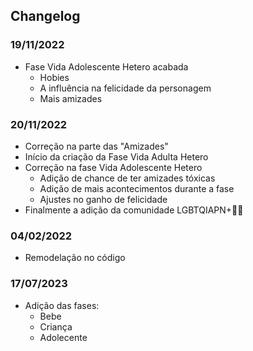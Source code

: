 ## Changelog


### 19/11/2022
- Fase Vida Adolescente Hetero acabada
  - Hobies
  - A influência na felicidade da personagem
  - Mais amizades

### 20/11/2022
- Correção na parte das "Amizades"
- Início da criação da Fase Vida Adulta Hetero
- Correção na fase Vida Adolescente Hetero
  - Adição de chance de ter amizades tóxicas
  - Adição de mais acontecimentos durante a fase
  - Ajustes no ganho de felicidade
- Finalmente a adição da comunidade LGBTQIAPN+🏳️‍🌈

### 04/02/2022
- Remodelação no código

### 17/07/2023
- Adição das fases:
  - Bebe
  - Criança
  - Adolecente